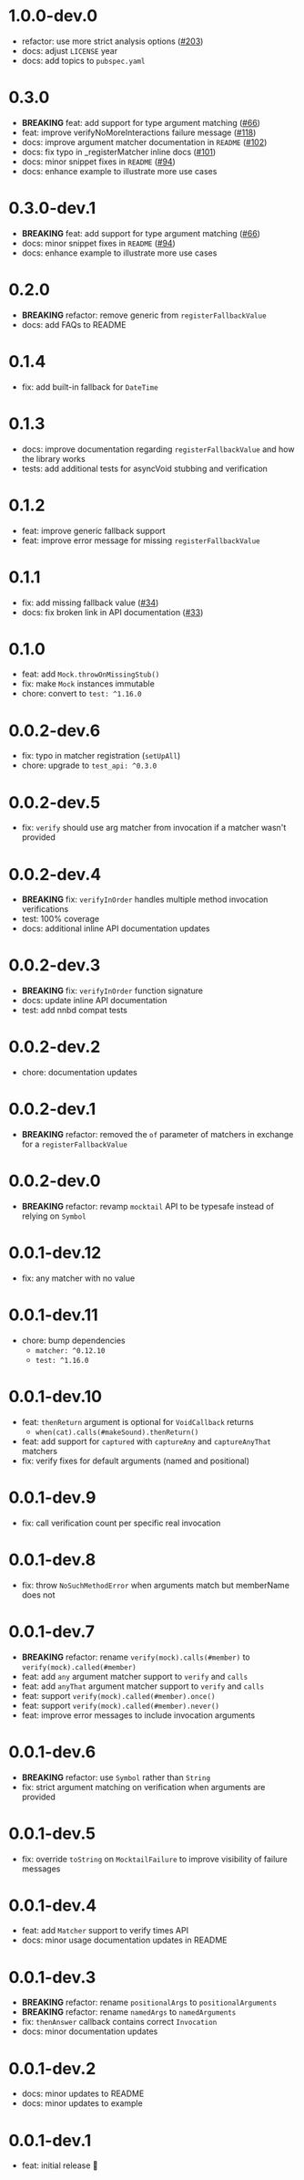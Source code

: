 # 1.0.0-dev.0

- refactor: use more strict analysis options ([#203](https://github.com/felangel/mocktail/issues/203))
- docs: adjust `LICENSE` year
- docs: add topics to `pubspec.yaml`

# 0.3.0

- **BREAKING** feat: add support for type argument matching ([#66](https://github.com/felangel/mocktail/issues/66))
- feat: improve verifyNoMoreInteractions failure message ([#118](https://github.com/felangel/mocktail/issues/118))
- docs: improve argument matcher documentation in `README` ([#102](https://github.com/felangel/mocktail/pull/102))
- docs: fix typo in \_registerMatcher inline docs ([#101](https://github.com/felangel/mocktail/pull/101))
- docs: minor snippet fixes in `README` ([#94](https://github.com/felangel/mocktail/pull/94))
- docs: enhance example to illustrate more use cases

# 0.3.0-dev.1

- **BREAKING** feat: add support for type argument matching ([#66](https://github.com/felangel/mocktail/issues/66))
- docs: minor snippet fixes in `README` ([#94](https://github.com/felangel/mocktail/pull/94))
- docs: enhance example to illustrate more use cases

# 0.2.0

- **BREAKING** refactor: remove generic from `registerFallbackValue`
- docs: add FAQs to README

# 0.1.4

- fix: add built-in fallback for `DateTime`

# 0.1.3

- docs: improve documentation regarding `registerFallbackValue` and how the library works
- tests: add additional tests for asyncVoid stubbing and verification

# 0.1.2

- feat: improve generic fallback support
- feat: improve error message for missing `registerFallbackValue`

# 0.1.1

- fix: add missing fallback value ([#34](https://github.com/felangel/mocktail/pull/34))
- docs: fix broken link in API documentation ([#33](https://github.com/felangel/mocktail/pull/33))

# 0.1.0

- feat: add `Mock.throwOnMissingStub()`
- fix: make `Mock` instances immutable
- chore: convert to `test: ^1.16.0`

# 0.0.2-dev.6

- fix: typo in matcher registration (`setUpAll`)
- chore: upgrade to `test_api: ^0.3.0`

# 0.0.2-dev.5

- fix: `verify` should use arg matcher from invocation if a matcher wasn't provided

# 0.0.2-dev.4

- **BREAKING** fix: `verifyInOrder` handles multiple method invocation verifications
- test: 100% coverage
- docs: additional inline API documentation updates

# 0.0.2-dev.3

- **BREAKING** fix: `verifyInOrder` function signature
- docs: update inline API documentation
- test: add nnbd compat tests

# 0.0.2-dev.2

- chore: documentation updates

# 0.0.2-dev.1

- **BREAKING** refactor: removed the `of` parameter of matchers in exchange for a `registerFallbackValue`

# 0.0.2-dev.0

- **BREAKING** refactor: revamp `mocktail` API to be typesafe instead of relying on `Symbol`

# 0.0.1-dev.12

- fix: any matcher with no value

# 0.0.1-dev.11

- chore: bump dependencies
  - `matcher: ^0.12.10`
  - `test: ^1.16.0`

# 0.0.1-dev.10

- feat: `thenReturn` argument is optional for `VoidCallback` returns
  - `when(cat).calls(#makeSound).thenReturn()`
- feat: add support for `captured` with `captureAny` and `captureAnyThat` matchers
- fix: verify fixes for default arguments (named and positional)

# 0.0.1-dev.9

- fix: call verification count per specific real invocation

# 0.0.1-dev.8

- fix: throw `NoSuchMethodError` when arguments match but memberName does not

# 0.0.1-dev.7

- **BREAKING** refactor: rename `verify(mock).calls(#member)` to `verify(mock).called(#member)`
- feat: add `any` argument matcher support to `verify` and `calls`
- feat: add `anyThat` argument matcher support to `verify` and `calls`
- feat: support `verify(mock).called(#member).once()`
- feat: support `verify(mock).called(#member).never()`
- feat: improve error messages to include invocation arguments

# 0.0.1-dev.6

- **BREAKING** refactor: use `Symbol` rather than `String`
- fix: strict argument matching on verification when arguments are provided

# 0.0.1-dev.5

- fix: override `toString` on `MocktailFailure` to improve visibility of failure messages

# 0.0.1-dev.4

- feat: add `Matcher` support to verify times API
- docs: minor usage documentation updates in README

# 0.0.1-dev.3

- **BREAKING** refactor: rename `positionalArgs` to `positionalArguments`
- **BREAKING** refactor: rename `namedArgs` to `namedArguments`
- fix: `thenAnswer` callback contains correct `Invocation`
- docs: minor documentation updates

# 0.0.1-dev.2

- docs: minor updates to README
- docs: minor updates to example

# 0.0.1-dev.1

- feat: initial release 🎉
